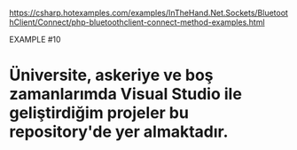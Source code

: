 https://csharp.hotexamples.com/examples/InTheHand.Net.Sockets/BluetoothClient/Connect/php-bluetoothclient-connect-method-examples.html

EXAMPLE #10


Üniversite, askeriye ve boş zamanlarımda Visual Studio ile geliştirdiğim projeler bu repository'de yer almaktadır.
========
